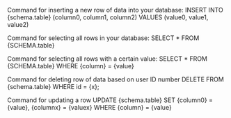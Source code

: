 Command for inserting a new row of data into your database:
INSERT INTO {schema.table} (column0, column1, column2) VALUES (value0, value1, value2)

Command for selecting all rows in your database:
SELECT * FROM {SCHEMA.table} 

Command for selecting all rows with a certain value:
SELECT * FROM {SCHEMA.table} WHERE {column} = {value}

Command for deleting row of data based on user ID number
DELETE FROM {schema.table} WHERE id = {x};

Command for updating a row
UPDATE {schema.table} SET {column0} = {value}, {columnx} = {valuex} WHERE {column} = {value}

